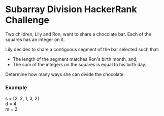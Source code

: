 # Subarray Division HackerRank Challenge

Two children, Lily and Ron, want to share a chocolate bar. Each of the squares has an integer on it.

Lily decides to share a contiguous segment of the bar selected such that:

* The length of the segment matches Ron's birth month, and,
* The sum of the integers on the squares is equal to his birth day.

Determine how many ways she can divide the chocolate.

### Example

s = [2, 2, 1, 3, 2]\
d = 4\
m = 2
